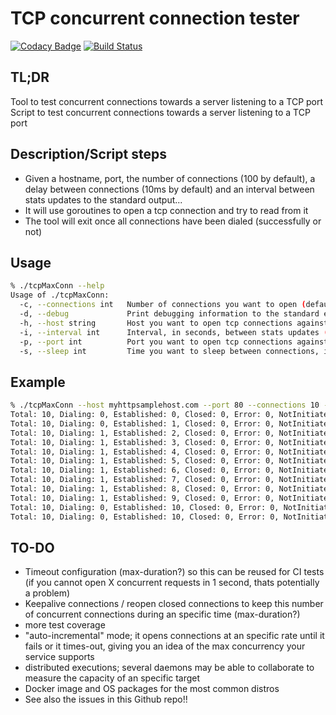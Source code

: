 # TCP concurrent connection tester

[![Codacy Badge](https://api.codacy.com/project/badge/Grade/b211244c4a674049864d45020aa8e883)](https://www.codacy.com/app/chadell/check-max-tcp-connections?utm_source=github.com&utm_medium=referral&utm_content=dachad/check-max-tcp-connections&utm_campaign=badger) [![Build Status](https://travis-ci.org/dachad/check-max-tcp-connections.svg?branch=master)](https://travis-ci.org/dachad/check-max-tcp-connections)

## TL;DR

Tool to test concurrent connections towards a server listening to a TCP port
Script to test concurrent connections towards a server listening to a TCP port

## Description/Script steps

- Given a hostname, port, the number of connections (100 by default), 
a delay between connections (10ms by default) and an interval between stats
updates to the standard output...
- It will use goroutines to open a tcp connection and try to read from it
- The tool will exit once all connections have been dialed (successfully or not)

## Usage

```bash
% ./tcpMaxConn --help
Usage of ./tcpMaxConn:
  -c, --connections int   Number of connections you want to open (default 100)
  -d, --debug             Print debugging information to the standard error
  -h, --host string       Host you want to open tcp connections against (default "localhost")
  -i, --interval int      Interval, in seconds, between stats updates (default 1)
  -p, --port int          Port you want to open tcp connections against (default 9998)
  -s, --sleep int         Time you want to sleep between connections, in ms (default 10)
```

## Example

```bash
% ./tcpMaxConn --host myhttpsamplehost.com --port 80 --connections 10 --sleep 1000 
Total: 10, Dialing: 0, Established: 0, Closed: 0, Error: 0, NotInitiated: 10
Total: 10, Dialing: 0, Established: 1, Closed: 0, Error: 0, NotInitiated: 9
Total: 10, Dialing: 1, Established: 2, Closed: 0, Error: 0, NotInitiated: 7
Total: 10, Dialing: 1, Established: 3, Closed: 0, Error: 0, NotInitiated: 6
Total: 10, Dialing: 1, Established: 4, Closed: 0, Error: 0, NotInitiated: 5
Total: 10, Dialing: 1, Established: 5, Closed: 0, Error: 0, NotInitiated: 4
Total: 10, Dialing: 1, Established: 6, Closed: 0, Error: 0, NotInitiated: 3
Total: 10, Dialing: 1, Established: 7, Closed: 0, Error: 0, NotInitiated: 2
Total: 10, Dialing: 1, Established: 8, Closed: 0, Error: 0, NotInitiated: 1
Total: 10, Dialing: 1, Established: 9, Closed: 0, Error: 0, NotInitiated: 0
Total: 10, Dialing: 0, Established: 10, Closed: 0, Error: 0, NotInitiated: 0
Total: 10, Dialing: 0, Established: 10, Closed: 0, Error: 0, NotInitiated: 0
```

## TO-DO

- Timeout configuration (max-duration?) so this can be reused for CI tests (if you cannot open X concurrent requests in 1 second, thats potentially a problem) 
- Keepalive connections / reopen closed connections to keep this number of concurrent connections during an specific time (max-duration?)
- more test coverage
- "auto-incremental" mode; it opens connections at an specific rate until it fails or it times-out, giving you an idea of the max concurrency your service supports
- distributed executions; several daemons may be able to collaborate to measure the capacity of an specific target
- Docker image and OS packages for the most common distros
- See also the issues in this Github repo!!

